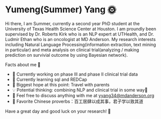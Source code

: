 

<!--
**yumengyang/yumengyang** is a ✨ _special_ ✨ repository because its `README.md` (this file) appears on your GitHub profile.

Here are some ideas to get you started:

- 🔭 I’m currently working on ...
- 🌱 I’m currently learning ...
- 👯 I’m looking to collaborate on ...
- 🤔 I’m looking for help with ...
- 💬 Ask me about ...
- 📫 How to reach me: ...
- 
- 
-->
# Yumeng(Summer) Yang 🌞

Hi there, I am Summer, currently a second year PhD student at the University of Texas Health Science Center at Houston. I am proundly been supervised by Dr. Roberts Kirk who is an NLP expert at UTHealth, and Dr. Ludmir Ethan who is an oncologist at MD Anderson. My research interests including Natural Language Processing(information extraction, text mining in particular) and meta analysis on clinical trial(analyzing / making prediction on survivial outcome by using Bayesian network).


Facts about me 🌝
  - 🥳 Currently working on phase III and phase II clinical trial data
  - 🤨 Currently learning sql and REDCap
  - 🙂 Biggest hope at this point: Travel with parents
  - 💡 Potential thinking: combining NLP and clinical trial in some way🤨
  - 👏 Feel free to discuss anything with me at yyang34@mdanderson.org
  - 🍔 Favorite Chinese proverbs：百工居肆以成其事，君子学以致其道
  
  
Have a great day and good luck on your research! 👊

